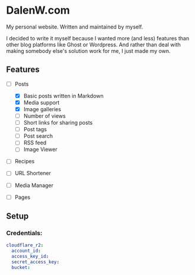 # DalenW.com

My personal website. 
Written and maintained by myself. 

I decided to write it myself because I wanted more (and less) features than other blog platforms like Ghost or Wordpress. 
And rather than deal with making somebody else's solution work for me, I just made my own.

## Features

- [ ] Posts
  - [x] Basic posts written in Markdown
  - [x] Media support
  - [x] Image galleries
  - [ ] Number of views
  - [ ] Short links for sharing posts
  - [ ] Post tags
  - [ ] Post search
  - [ ] RSS feed
  - [ ] Image Viewer
- [ ] Recipes
- [ ] URL Shortener
- [ ] Media Manager
- [ ] Pages


## Setup

### Credentials:

```yml
cloudflare_r2:
  account_id:
  access_key_id:
  secret_access_key:
  bucket:
```